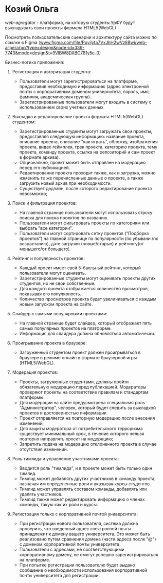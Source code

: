 # Козий Ольга
_web-agregator_ - платформа, на которую студенты УрФУ будут выкладывать свои проекты формала HTML5(WebGL)

Посмотреть пользовательские сценарии и архитектуру сайта можно по ссылке в Figma 
(www.figma.com/file/Puyjlyta7VxJhH2wVz8Bwi/web-агрегатор?type=design&node-id=339-7743&mode=design&t=9VlBW8DXBC781y5e-0)

Бизнес-логика приложения:
1. Регистрация и авторизация студента:
    - Пользователи могут зарегистрироваться на платформе, предоставив необходимую информацию (адрес электронной почты с корпоративным доменом университета, пароль, имя, фамилия, академическая группа).
    - Зарегистрированные пользователи могут входить в систему с использованием своих учетных данных.

2. Выкладка и редактирование проекта формата HTML5(WebGL) студентом:
    - Зарегистрированные студенты могут загружать свои проекты, предоставляя следующую информацию: название проекта, описание проекта, описание "как играть", обложку, изображения проекта, видео геймплея, трек проекта, категорию проекта, тему проекта, команду проекта, ссылка на репозиторий и сам проект в формате архива).
    - Опционально, проект может быть отправлен на модерацию перед его публикацией.
    - Редактирование проекта проходит также, как и загрузка, можно изменить те же перечисленные данные о проекте, а также загрузить новый архив при необходимости.
    - Существует дедлайн, после которого редактирование проекта невозможно;

3. Поиск и фильтрация проектов:
    - На главной странице пользователи могут использовать строку поиска для поиска проектов по названию.
    - Пользователи могут фильтровать проекты по категориям или выбрать "все категории".
    - Пользователи могут сортировать сетку проектов ("Подборка проектов") на главной странице по популярности (по убывани./по возрастанию), дате загрузки (новые/старые) и рейтингу(от меньшего/от большего).

4. Рейтинг и популярность проектов:
    - Каждый проект имеет свой 5-балльный рейтинг, который пользователи могут оценивать.
    - Зарегистрированные студенты могут оценивать проекты других студентов, но не свои собственные.
    - Для каждого проекта отображается количество просмотров, показывая его популярность.
    - Количество просмотров проекта будет увеличиваться с каждым новым запуском проекта на сайте.

5. Слайдер с самыми популярными проектами:
    - На главной странице будет слайдер, который отображает пять самых популярных проектов на платформе.
    - Информация для слайдера должна обновляться автоматически.

6. Проигрывание проекта в браузере:
    - Загруженный студентом проект должен проигрываться в браузере в режиме онлайн в формате браузерной игры (HTML5/WebGL).

7. Модерация проектов:
    - Проекты, загруженные студентами, должны пройти обязательную модерацию перед публикацией. Модераторы проверяют проекты на соответствие правилам и стандартам платформы.
    - Для модерации на сайте предусмотрена специальная роль "Администратор", человек, который будет следить за выкладкой проектов и достоверностью информации.
    - Проект отправляется на повторную модерацию после внесения изменений;
    - Для защиты модератора от потребительского терроризма существует минимальный срок, в течение которого нельзя повторно направлять проект на модерацию;
    - Запретить подача на модерацию отклоненного проекта в случае отсутствия изменений.

8. Роль тимлида и управление участниками проекта:
    - Вводится роль "тимлида", и в проекте может быть только один тимлид.
    - Тимлид может добавлять других участников в команду проекта, назначая им определенные роли и указывая курсы студентов.
    - Тимлид может управлять составом команды, добавлять или удалять участников.
    - Тимлид также может редактировать информацию о членах команды, такую как их роли и курсы.

9. Регистрация только с корпоративной почтой университета:
    - При регистрации нового пользователя, система должна проверить, что введенный адрес электронной почты принадлежит к домену вашего университета. Это может быть реализовано путем сравнения домена (части адреса после "@") с доменом корпоративной почты университета.
    - Пользователи с адресами, не соответствующими корпоративному домену, не смогут успешно зарегистрироваться на платформе.
    - При попытке регистрации пользователю будет выдано сообщение о необходимости использования корпоративной почты университета для регистрации.

